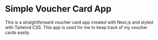 # Simple Voucher Card App

This is a straightforward voucher card app created with Next.js and styled with Tailwind CSS. This app is used for me to keep track of my voucher cards easily.
